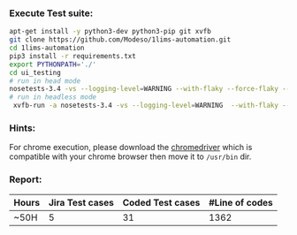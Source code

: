 ### Execute Test suite:
```bash
apt-get install -y python3-dev python3-pip git xvfb
git clone https://github.com/Modeso/1lims-automation.git
cd 1lims-automation
pip3 install -r requirements.txt
export PYTHONPATH='./'
cd ui_testing
# run in head mode
nosetests-3.4 -vs --logging-level=WARNING --with-flaky --force-flaky --max-runs=3 --no-flaky-report testcases/basic_tests --tc-file=../config.ini --tc=site.password:admin
# run in headless mode
 xvfb-run -a nosetests-3.4 -vs --logging-level=WARNING  --with-flaky --force-flaky --max-runs=3 --no-flaky-report testcases/basic_tests --tc-file=../config.ini --tc=site.password:admin
```

### Hints:
For chrome execution, please download the [chromedriver](http://chromedriver.chromium.org/downloads) which is compatible with your chrome browser then move it to `/usr/bin` dir. 

### Report:
| ____Hours____ | __Jira Test cases__ | __Coded Test cases__ |__#Line of codes__ |
|---------------|---------------------|----------------------|-------------------|
|     ~50H      |          5          |          31          |      1362         |  
